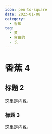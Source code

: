```yaml
---
icon: pen-to-square
date: 2022-01-08
category:
  - 香蕉
tag:
  - 黄
  - 弯曲的
  - 长
---
```


# 香蕉 4

## 标题 2

这里是内容。

### 标题 3

这里是内容。
